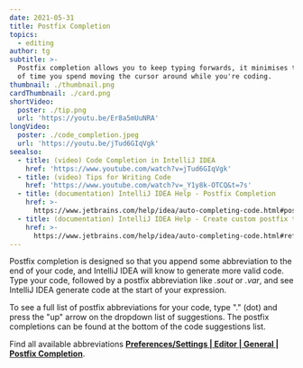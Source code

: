 ```yaml
---
date: 2021-05-31
title: Postfix Completion
topics:
  - editing
author: tg
subtitle: >-
  Postfix completion allows you to keep typing forwards, it minimises the amount
  of time you spend moving the cursor around while you're coding.
thumbnail: ./thumbnail.png
cardThumbnail: ./card.png
shortVideo:
  poster: ./tip.png
  url: 'https://youtu.be/Er8a5mUuNRA'
longVideo:
  poster: ./code_completion.jpeg
  url: 'https://youtu.be/jTud6GIqVgk'
seealso:
  - title: (video) Code Completion in IntelliJ IDEA
    href: 'https://www.youtube.com/watch?v=jTud6GIqVgk'
  - title: (video) Tips for Writing Code
    href: 'https://www.youtube.com/watch?v=_Y1y8k-OTCQ&t=7s'
  - title: (documentation) IntelliJ IDEA Help - Postfix Completion
    href: >-
      https://www.jetbrains.com/help/idea/auto-completing-code.html#postfix_completion
  - title: (documentation) IntelliJ IDEA Help - Create custom postfix templates
    href: >-
      https://www.jetbrains.com/help/idea/auto-completing-code.html#reference.custom.postfix.templates
---
```


Postfix completion is designed so that you append some abbreviation to the end
of your code, and IntelliJ IDEA will know to generate more valid code. Type
your code, followed by a postfix abbreviation like _.sout_ or _.var_, and see
IntelliJ IDEA generate code at the start of your expression.

To see a full list of postfix abbreviations for your code, type "." (dot) and
press the "up" arrow on the dropdown list of suggestions. The postfix
completions can be found at the bottom of the code suggestions list.

Find all available abbreviations **[Preferences/Settings | Editor | General |
Postfix
Completion](https://www.jetbrains.com/help/idea/settings-postfix-completion.html)**.
